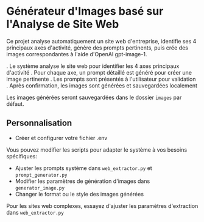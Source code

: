 # Générateur d'Images basé sur l'Analyse de Site Web

Ce projet analyse automatiquement un site web d'entreprise, identifie ses 4 principaux axes d'activité, génère des prompts pertinents, puis crée des images correspondantes à l'aide d'OpenAI gpt-image-1.


. Le système analyse le site web pour identifier les 4 axes principaux d'activité
. Pour chaque axe, un prompt détaillé est généré pour créer une image pertinente
. Les prompts sont présentés à l'utilisateur pour validation
. Après confirmation, les images sont générées et sauvegardées localement


Les images générées seront sauvegardées dans le dossier `images` par défaut.

## Personnalisation

- Créer et configurer votre fichier .env

Vous pouvez modifier les scripts pour adapter le système à vos besoins spécifiques:

- Ajuster les prompts système dans `web_extractor.py` et `prompt_generator.py`
- Modifier les paramètres de génération d'images dans `generator_image.py`
- Changer le format ou le style des images générées


 Pour les sites web complexes, essayez d'ajuster les paramètres d'extraction dans `web_extractor.py`
